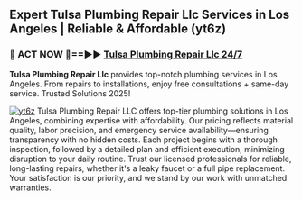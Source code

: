 ## Expert Tulsa Plumbing Repair Llc Services in Los Angeles | Reliable & Affordable (yt6z)  

<h3>🚿 ACT NOW 🌟==►► <a href="https://tinyurl.com/2ne6vx2x" rel="nofollow">Tulsa Plumbing Repair Llc 24/7</a></h3>

**Tulsa Plumbing Repair Llc** provides top-notch plumbing services in Los Angeles. From repairs to installations, enjoy free consultations + same-day service. Trusted Solutions 2025!

[![yt6z](https://i.imgur.com/4PFF4AK.jpeg)](https://tinyurl.com/2ne6vx2x)
Tulsa Plumbing Repair LLC offers top-tier plumbing solutions in Los Angeles, combining expertise with affordability. Our pricing reflects material quality, labor precision, and emergency service availability—ensuring transparency with no hidden costs. Each project begins with a thorough inspection, followed by a detailed plan and efficient execution, minimizing disruption to your daily routine. Trust our licensed professionals for reliable, long-lasting repairs, whether it's a leaky faucet or a full pipe replacement. Your satisfaction is our priority, and we stand by our work with unmatched warranties.